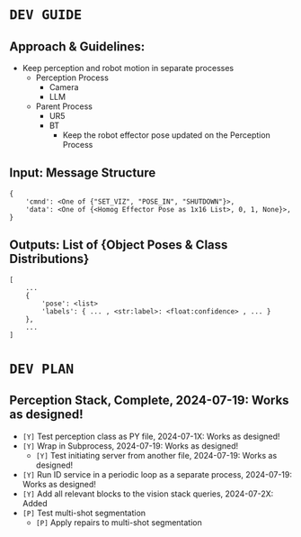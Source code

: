 # `DEV GUIDE`

## Approach & Guidelines:
* Keep perception and robot motion in separate processes
    - Perception Process
        * Camera
        * LLM
    - Parent Process
        * UR5
        * BT
            - Keep the robot effector pose updated on the Perception Process


## Input: Message Structure
``` 
{
    'cmnd': <One of {"SET_VIZ", "POSE_IN", "SHUTDOWN"}>,
    'data': <One of {<Homog Effector Pose as 1x16 List>, 0, 1, None}>,
}
```

## Outputs: List of {Object Poses & Class Distributions}
```
[
    ...
    {
        'pose': <list>
        'labels': { ... , <str:label>: <float:confidence> , ... }
    },
    ...
]
```


# `DEV PLAN`

## Perception Stack, Complete, 2024-07-19: Works as designed!
* `[Y]` Test perception class as PY file, 2024-07-1X: Works as designed!
* `[Y]` Wrap in Subprocess, 2024-07-19: Works as designed!
    - `[Y]` Test initiating server from another file, 2024-07-19: Works as designed!
* `[Y]` Run ID service in a periodic loop as a separate process, 2024-07-19: Works as designed!
* `[Y]` Add all relevant blocks to the vision stack queries, 2024-07-2X: Added
* `[P]` Test multi-shot segmentation
    - `[P]` Apply repairs to multi-shot segmentation